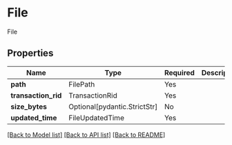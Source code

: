 # File

File

## Properties
| Name | Type | Required | Description |
| ------------ | ------------- | ------------- | ------------- |
**path** | FilePath | Yes |  |
**transaction_rid** | TransactionRid | Yes |  |
**size_bytes** | Optional[pydantic.StrictStr] | No |  |
**updated_time** | FileUpdatedTime | Yes |  |


[[Back to Model list]](../../../../README.md#models-v2-link) [[Back to API list]](../../../../README.md#apis-v2-link) [[Back to README]](../../../../README.md)
